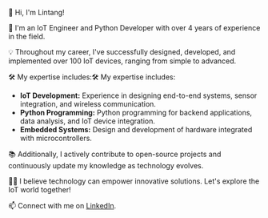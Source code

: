 👋 Hi, I'm Lintang!

🚀 I'm an IoT Engineer and Python Developer with over 4 years of experience in the field.

💡 Throughout my career, I've successfully designed, developed, and implemented over 100 IoT devices, ranging from simple to advanced.

🛠️ My expertise includes:🛠️ My expertise includes:
- **IoT Development:** Experience in designing end-to-end systems, sensor integration, and wireless communication.
- **Python Programming:** Python programming for backend applications, data analysis, and IoT device integration.
- **Embedded Systems:** Design and development of hardware integrated with microcontrollers.


📚 Additionally, I actively contribute to open-source projects and continuously update my knowledge as technology evolves.

👨‍💻 I believe technology can empower innovative solutions. Let's explore the IoT world together!

📫 Connect with me on [LinkedIn](https://www.linkedin.com/in/lintabong/).

<!-- Portofolios:
- <a href="https://github.com/lintabong/Class-Manager-ExpressJS">Rest API Class Manager</a> (Express.Js, noSQL Firebase Realtime Database, JWT oAuth, multiple type account)
- <a href="https://github.com/lintabong/Basic-IOT-Absensi">Fullstack Employee Attendance IoT RFID Card</a> (Flask Python, noSQL Firebase Realtime Database, ESP8266, RFID card reader)
- <a href="">POS Application</a> (Gin Golang, JWT oAuth, mySQL) -->

<!---
lintabong/lintabong is a ✨ special ✨ repository because its `README.md` (this file) appears on your GitHub profile.
You can click the Preview link to take a look at your changes.
--->
